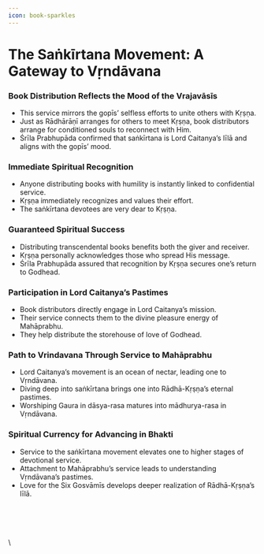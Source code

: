 ```yaml
---
icon: book-sparkles
---
```


# The Saṅkīrtana Movement: A Gateway to Vṛndāvana

### Book Distribution Reflects the Mood of the Vrajavāsīs

* This service mirrors the gopīs’ selfless efforts to unite others with Kṛṣṇa.
* Just as Rādhārāṇī arranges for others to meet Kṛṣṇa, book distributors arrange for conditioned souls to reconnect with Him.
* Śrīla Prabhupāda confirmed that saṅkīrtana is Lord Caitanya’s līlā and aligns with the gopīs’ mood.

### Immediate Spiritual Recognition

* Anyone distributing books with humility is instantly linked to confidential service.
* Kṛṣṇa immediately recognizes and values their effort.
* The saṅkīrtana devotees are very dear to Kṛṣṇa.

### Guaranteed Spiritual Success

* Distributing transcendental books benefits both the giver and receiver.
* Kṛṣṇa personally acknowledges those who spread His message.
* Śrīla Prabhupāda assured that recognition by Kṛṣṇa secures one’s return to Godhead.

### Participation in Lord Caitanya’s Pastimes

* Book distributors directly engage in Lord Caitanya’s mission.
* Their service connects them to the divine pleasure energy of Mahāprabhu.
* They help distribute the storehouse of love of Godhead.

### Path to Vrindavana Through Service to Mahāprabhu

* Lord Caitanya’s movement is an ocean of nectar, leading one to Vṛndāvana.
* Diving deep into saṅkīrtana brings one into Rādhā-Kṛṣṇa’s eternal pastimes.
* Worshiping Gaura in dāsya-rasa matures into mādhurya-rasa in Vṛndāvana.

### Spiritual Currency for Advancing in Bhakti

* Service to the saṅkīrtana movement elevates one to higher stages of devotional service.
* Attachment to Mahāprabhu’s service leads to understanding Vṛndāvana’s pastimes.
* Love for the Six Gosvāmīs develops deeper realization of Rādhā-Kṛṣṇa’s līlā.

\
\
\
\
\

